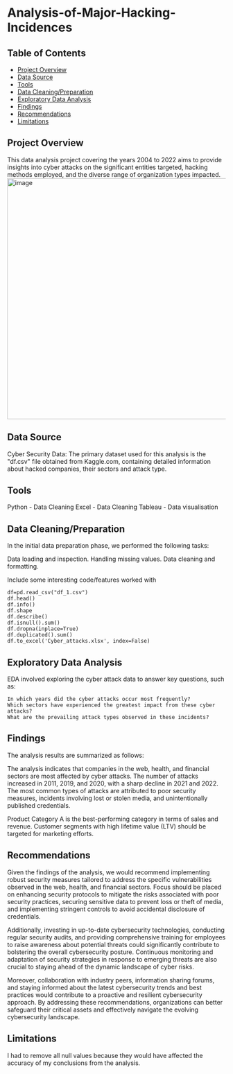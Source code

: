 # Analysis-of-Major-Hacking-Incidences
## Table of Contents
 - [Project Overview](#Project-Overview)
 - [Data Source](#Data-Source)
 - [Tools](#Tools)
 - [Data Cleaning/Preparation](#Data-Cleaning/Preparation)
 - [Exploratory Data Analysis](#Exploratory-Data-Analysis)
 - [Findings](#Findings)
 - [Recommendations](#Recommendations)
 - [Limitations](#Limitations)
   
## Project Overview

This data analysis project covering the years 2004 to 2022 aims to provide insights into cyber attacks on the significant entities targeted, hacking methods employed, and the diverse range of organization types impacted. 
<img width="556" alt="image" src="https://github.com/tuerkerme/Analysis-of-Major-Hacking-Incidences/assets/149696414/7d1eeec4-0efb-4d8e-bf2a-bac2b74eade6">

 
## Data Source
Cyber Security Data: The primary dataset used for this analysis is the "df.csv" file obtained from Kaggle.com, containing detailed information about hacked companies, their sectors and attack type. 
 
## Tools
Python - Data Cleaning
Excel - Data Cleaning
Tableau - Data visualisation
 
## Data Cleaning/Preparation
In the initial data preparation phase, we performed the following tasks:
 
Data loading and inspection.
Handling missing values.
Data cleaning and formatting.

Include some interesting code/features worked with
 
 ```
 df=pd.read_csv("df_1.csv")
 df.head()
 df.info()
 df.shape
 df.describe()
 df.isnull().sum()
 df.dropna(inplace=True)
 df.duplicated().sum()
 df.to_excel('Cyber_attacks.xlsx', index=False)
 ```


## Exploratory Data Analysis
EDA involved exploring the cyber attack data to answer key questions, such as:
 ```
In which years did the cyber attacks occur most frequently?
Which sectors have experienced the greatest impact from these cyber attacks?
What are the prevailing attack types observed in these incidents?
 ```
## Findings
 
The analysis results are summarized as follows:
 
The analysis indicates that companies in the web, health, and financial sectors are most affected by cyber attacks. The number of attacks increased in 2011, 2019, and 2020, with a sharp decline in 2021 and 2022. The most common types of attacks are attributed to poor security measures, incidents involving lost or stolen media, and unintentionally published credentials.

Product Category A is the best-performing category in terms of sales and revenue.
Customer segments with high lifetime value (LTV) should be targeted for marketing efforts.

## Recommendations

Given the findings of the analysis, we would recommend implementing robust security measures tailored to address the specific vulnerabilities observed in the web, health, and financial sectors. Focus should be placed on enhancing security protocols to mitigate the risks associated with poor security practices, securing sensitive data to prevent loss or theft of media, and implementing stringent controls to avoid accidental disclosure of credentials.

Additionally, investing in up-to-date cybersecurity technologies, conducting regular security audits, and providing comprehensive training for employees to raise awareness about potential threats could significantly contribute to bolstering the overall cybersecurity posture. Continuous monitoring and adaptation of security strategies in response to emerging threats are also crucial to staying ahead of the dynamic landscape of cyber risks.

Moreover, collaboration with industry peers, information sharing forums, and staying informed about the latest cybersecurity trends and best practices would contribute to a proactive and resilient cybersecurity approach. By addressing these recommendations, organizations can better safeguard their critical assets and effectively navigate the evolving cybersecurity landscape.


## Limitations

I had to remove all null values because they would have affected the accuracy of my conclusions from the analysis.
